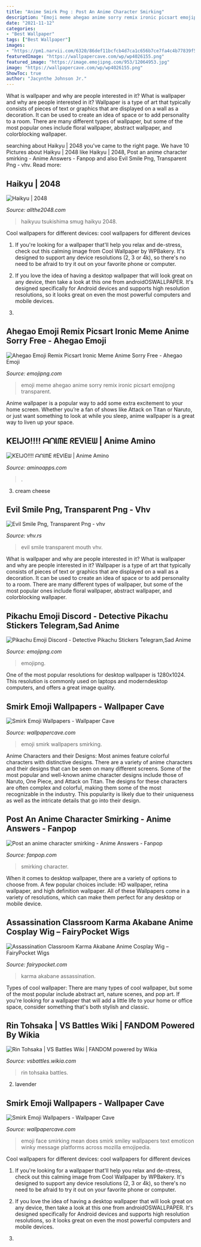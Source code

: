 ```yaml
---
title: "Anime Smirk Png : Post An Anime Character Smirking"
description: "Emoji meme ahegao anime sorry remix ironic picsart emojipng transparent"
date: "2021-11-12"
categories:
- "Best Wallpaper"
tags: ["Best Wallpaper"]
images:
- "https://pm1.narvii.com/6320/86def11bcfcb4d7ca1c656b7ce7fa4c4b77839f5_hq.jpg"
featuredImage: "https://wallpapercave.com/wp/wp4026155.png"
featured_image: "https://image.emojipng.com/953/12064953.jpg"
image: "https://wallpapercave.com/wp/wp4026155.png"
ShowToc: true
author: "Jacynthe Johnson Jr."
---
```



What is wallpaper and why are people interested in it?
What is wallpaper and why are people interested in it?
Wallpaper is a type of art that typically consists of pieces of text or graphics that are displayed on a wall as a decoration. It can be used to create an idea of space or to add personality to a room. There are many different types of wallpaper, but some of the most popular ones include floral wallpaper, abstract wallpaper, and colorblocking wallpaper.

	

		
searching about Haikyu | 2048 you've came to the right page. We have 10 Pictures about Haikyu | 2048 like Haikyu | 2048, Post an anime character smirking - Anime Answers - Fanpop and also Evil Smile Png, Transparent Png - vhv. Read more:
		
    
## Haikyu | 2048

<img loading=lazy src="https://vignette.wikia.nocookie.net/haikyuu/images/e/e2/Etank_gaming-smug_tsukishima.jpg/revision/latest?cb=20170131132047" onerror="this.onerror=null;this.src='https://tse2.mm.bing.net/th?id=OIP.WFMI6pejGjLjaQLl5tj8fAHaEK&amp;pid=15.1';" alt="Haikyu | 2048">

_Source: allthe2048.com_

>haikyuu tsukishima smug haikyu 2048. 

	

Cool wallpapers for different devices:
cool wallpapers for different devices 

1. If you're looking for a wallpaper that'll help you relax and de-stress, check out this calming image from Cool Wallpaper by WPBakery. It's designed to support any device resolutions (2, 3 or 4k), so there's no need to be afraid to try it out on your favorite phone or computer.

2. If you love the idea of having a desktop wallpaper that will look great on any device, then take a look at this one from androidOSWALLPAPER. It's designed specifically for Android devices and supports high resolution resolutions, so it looks great on even the most powerful computers and mobile devices.

3.

    
## Ahegao Emoji Remix Picsart Ironic Meme Anime Sorry Free - Ahegao Emoji

<img loading=lazy src="https://image.emojipng.com/107/46107.jpg" onerror="this.onerror=null;this.src='https://tse4.mm.bing.net/th?id=OIP.1fUMHCmt7XK7wPyqrr_H4AHaH4&amp;pid=15.1';" alt="Ahegao Emoji Remix Picsart Ironic Meme Anime Sorry Free - Ahegao Emoji">

_Source: emojipng.com_

>emoji meme ahegao anime sorry remix ironic picsart emojipng transparent. 

	

Anime wallpaper is a popular way to add some extra excitement to your home screen. Whether you’re a fan of shows like Attack on Titan or Naruto, or just want something to look at while you sleep, anime wallpaper is a great way to liven up your space.

    
## ƘEƖᒍO!!!! ᗩᑎƖᗰE ᖇEᐯƖEᗯ | Anime Amino

<img loading=lazy src="https://pm1.narvii.com/6320/86def11bcfcb4d7ca1c656b7ce7fa4c4b77839f5_hq.jpg" onerror="this.onerror=null;this.src='https://tse2.mm.bing.net/th?id=OIP.XUJK2bcSVRXABUbSiRePGgHaEK&amp;pid=15.1';" alt="ƘEƖᒍO!!!! ᗩᑎƖᗰE ᖇEᐯƖEᗯ | Anime Amino">

_Source: aminoapps.com_

>. 

	

3. cream cheese 

    
## Evil Smile Png, Transparent Png - Vhv

<img loading=lazy src="https://www.vhv.rs/dpng/d/193-1939310_evil-smile-png-transparent-png.png" onerror="this.onerror=null;this.src='https://tse4.mm.bing.net/th?id=OIP.NM1FbOORHB1Qi0DmiloH7QHaC4&amp;pid=15.1';" alt="Evil Smile Png, Transparent Png - vhv">

_Source: vhv.rs_

>evil smile transparent mouth vhv. 

	

What is wallpaper and why are people interested in it?
What is wallpaper and why are people interested in it?
Wallpaper is a type of art that typically consists of pieces of text or graphics that are displayed on a wall as a decoration. It can be used to create an idea of space or to add personality to a room. There are many different types of wallpaper, but some of the most popular ones include floral wallpaper, abstract wallpaper, and colorblocking wallpaper.

    
## Pikachu Emoji Discord - Detective Pikachu Stickers Telegram,Sad Anime

<img loading=lazy src="https://image.emojipng.com/953/12064953.jpg" onerror="this.onerror=null;this.src='https://tse2.mm.bing.net/th?id=OIP.o-4fcJ3UWQQHrIRBx8mu7gHaEb&amp;pid=15.1';" alt="Pikachu Emoji Discord - Detective Pikachu Stickers Telegram,Sad Anime">

_Source: emojipng.com_

>emojipng. 

	

One of the most popular resolutions for desktop wallpaper is 1280x1024. This resolution is commonly used on laptops and moderndesktop computers, and offers a great image quality.

    
## Smirk Emoji Wallpapers - Wallpaper Cave

<img loading=lazy src="https://wallpapercave.com/wp/wp4026155.png" onerror="this.onerror=null;this.src='https://tse2.mm.bing.net/th?id=OIP.9oIYy4Goxyi7WyG6xWo9mgHaEK&amp;pid=15.1';" alt="Smirk Emoji Wallpapers - Wallpaper Cave">

_Source: wallpapercave.com_

>emoji smirk wallpapers smirking. 

	

Anime Characters and their Designs: Most animes feature colorful characters with distinctive designs.
There are a variety of anime characters and their designs that can be seen on many different screens. Some of the most popular and well-known anime character designs include those of Naruto, One Piece, and Attack on Titan. The designs for these characters are often complex and colorful, making them some of the most recognizable in the industry. This popularity is likely due to their uniqueness as well as the intricate details that go into their design.

    
## Post An Anime Character Smirking - Anime Answers - Fanpop

<img loading=lazy src="http://images6.fanpop.com/image/answers/3093000/3093268_1354597378618.99res_400_300.jpg" onerror="this.onerror=null;this.src='https://tse2.mm.bing.net/th?id=OIP.iOewfWC7ElHeIKOxw4ClrwAAAA&amp;pid=15.1';" alt="Post an anime character smirking - Anime Answers - Fanpop">

_Source: fanpop.com_

>smirking character. 

	

When it comes to desktop wallpaper, there are a variety of options to choose from. A few popular choices include: HD wallpaper, retina wallpaper, and high definition wallpaper. All of these Wallpapers come in a variety of resolutions, which can make them perfect for any desktop or mobile device. 

    
## Assassination Classroom Karma Akabane Anime Cosplay Wig – FairyPocket Wigs

<img loading=lazy src="https://cdn.shopify.com/s/files/1/1673/0883/products/Assassination_Classroom_Karma_Akabane_Anime_Cosplay_Wig_4_1024x1024.png?v=1571611073" onerror="this.onerror=null;this.src='https://tse3.mm.bing.net/th?id=OIP.Lc04I4lmwRJZeYFV7xdhTAHaLH&amp;pid=15.1';" alt="Assassination Classroom Karma Akabane Anime Cosplay Wig – FairyPocket Wigs">

_Source: fairypocket.com_

>karma akabane assassination. 

	

Types of cool wallpaper:
There are many types of cool wallpaper, but some of the most popular include abstract art, nature scenes, and pop art. If you're looking for a wallpaper that will add a little life to your home or office space, consider something that's both stylish and classic.

    
## Rin Tohsaka | VS Battles Wiki | FANDOM Powered By Wikia

<img loading=lazy src="https://vignette.wikia.nocookie.net/vsbattles/images/6/63/Rin_Tohsaka.png/revision/latest?cb=20151103063206" onerror="this.onerror=null;this.src='https://tse2.mm.bing.net/th?id=OIP.YyDljvs9MCqeYE3pCo9Z2gHaLH&amp;pid=15.1';" alt="Rin Tohsaka | VS Battles Wiki | FANDOM powered by Wikia">

_Source: vsbattles.wikia.com_

>rin tohsaka battles. 

	

2. lavender 

    
## Smirk Emoji Wallpapers - Wallpaper Cave

<img loading=lazy src="https://wallpapercave.com/wp/wp4026216.jpg" onerror="this.onerror=null;this.src='https://tse1.mm.bing.net/th?id=OIP.2o6UKqlc4tSIMDl01A2v0AHaDt&amp;pid=15.1';" alt="Smirk Emoji Wallpapers - Wallpaper Cave">

_Source: wallpapercave.com_

>emoji face smirking mean does smirk smiley wallpapers text emoticon winky message platforms across mozilla emojipedia. 

	

Cool wallpapers for different devices:
cool wallpapers for different devices 

1. If you're looking for a wallpaper that'll help you relax and de-stress, check out this calming image from Cool Wallpaper by WPBakery. It's designed to support any device resolutions (2, 3 or 4k), so there's no need to be afraid to try it out on your favorite phone or computer.

2. If you love the idea of having a desktop wallpaper that will look great on any device, then take a look at this one from androidOSWALLPAPER. It's designed specifically for Android devices and supports high resolution resolutions, so it looks great on even the most powerful computers and mobile devices.

3.

